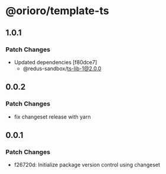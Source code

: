 # @orioro/template-ts

## 1.0.1

### Patch Changes

- Updated dependencies [f80dce7]
  - @redus-sandbox/ts-lib-1@2.0.0

## 0.0.2

### Patch Changes

- fix changeset release with yarn

## 0.0.1

### Patch Changes

- f26720d: Initialize package version control using changeset
